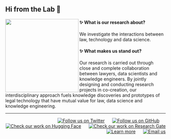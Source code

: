 ## Hi from the Lab 👋

<img src="https://user-images.githubusercontent.com/32681432/165930627-5f6d8d0b-77df-4792-b3b2-a195a5bb15d3.png" height=230 align="left">

#### ✨ What is our research about?

We investigate the interactions between law, technology and data science.

#### ✨ What makes us stand out?

Our research is carried out through close and complete collaboration between lawyers, data scientists and knowledge engineers. By jointly designing and conducting research projects in co-creation, our interdisciplinary approach fuels knowledge discoveries and prototypes of legal technology that have mutual value for law, data science and knowledge engineering.

***

<!-- Social buttons -->
<div align="right">
	<a href="https://twitter.com/maaslawtech"><img src="https://img.shields.io/twitter/follow/maaslawtech?label=Twitter&style=social" alt="Follow us on Twitter"></a>
	&nbsp;&nbsp;&nbsp;&nbsp;
	<a href="https://github.com/maastrichtlawtech"><img src="https://img.shields.io/github/followers/maastrichtlawtech?label=Github&style=social" alt="Follow us on GitHub"></a>
	&nbsp;&nbsp;&nbsp;&nbsp;
	<a href="https://huggingface.co/maastrichtlawtech"><img src="https://img.shields.io/badge/HuggingFace--_.svg?label=%F0%9F%A4%97%20Hugging%20Face&style=social" alt="Check our work on Hugging Face"></a>
	&nbsp;&nbsp;&nbsp;&nbsp;
	<a href="https://www.researchgate.net/lab/Maastricht-Law-Tech-Lab-Gijs-van-Dijck"><img src="https://img.shields.io/badge/ResearchGate--_.svg?label=Research%20Gate&style=social&logo=researchgate" alt="Check our work on Research Gate"></a>
	&nbsp;&nbsp;&nbsp;&nbsp;
	<a href="https://www.maastrichtuniversity.nl/about-um/faculties/law/research/law-and-tech-lab"><img src="https://img.shields.io/badge/website--_.svg?label?label=Website&style=social&logo=qiskit" alt="Learn more"></a>
	&nbsp;&nbsp;&nbsp;&nbsp;
	<a href="mailto:law-techlab@maastrichtuniversity.nl"><img src="https://img.shields.io/badge/email--_.svg?label?label=Email&style=social&logo=minutemailer" alt="Email us"></a>
</div>
